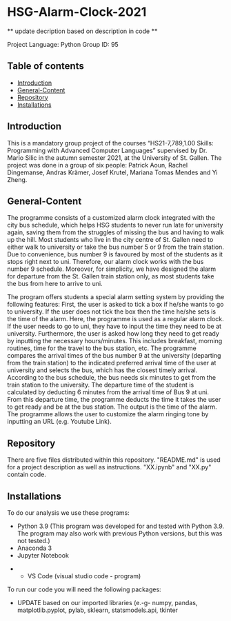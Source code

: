 # HSG-Alarm-Clock-2021

** update decription based on description in code **

Project Language: Python
Group ID: 95

## Table of contents
* [Introduction](#Introduction)
* [General-Content](#General-Content)
* [Repository](#Repository)
* [Installations](#Installations)
  
## Introduction
This is a mandatory group project  of the courses “HS21-7,789,1.00 Skills: Programming with Advanced Computer Languages” supervised by Dr. Mario Silic in the autumn semester 2021, at the University of St. Gallen. The project was done in a group of six people: Patrick Aoun, Rachel Dingemanse, Andras Krämer, Josef Krutel, Mariana Tomas Mendes and Yi Zheng.

## General-Content
The programme consists of a customized alarm clock integrated with the city bus schedule, which helps HSG students to never run late for university again, saving them from the struggles of missing the bus and having to walk up the hill. Most students who live in the city centre of St. Gallen need to either walk to university or take the bus number 5 or 9 from the train station. Due to convenience, bus number 9 is favoured by most of the students as it stops right next to uni. Therefore, our alarm clock works with the bus number 9 schedule. Moreover, for simplicity, we have designed the alarm for departure from the St. Gallen train station only, as most students take the bus from here to arrive to uni. 

The program offers students a special alarm setting system by providing the following features: First, the user is asked to tick a box if he/she wants to go to university. If the user does not tick the box then the time he/she sets is the time of the alarm. Here, the programme is used as a regular alarm clock. If the user needs to go to uni, they have to input the time they need to be at university. Furthermore, the user is asked how long they need to get ready by inputting the necessary hours/minutes. This includes breakfast, morning routines, time for the travel to the bus station, etc. The programme compares the arrival times of the bus number 9 at the university (departing from the train station) to the indicated preferred arrival time of the user at university and selects the bus, which has the closest timely arrival. According to the bus schedule, the bus needs six minutes to get from the train station to the university. The departure time of the student is calculated by deducting 6 minutes from the arrival time of Bus 9 at uni. From this departure time, the programme deducts the time it takes the user to get ready and be at the bus station. The output is the time of the alarm. The programme allows the user to customize the alarm ringing tone by inputting an URL (e.g. Youtube Link).

## Repository
There are five files distributed within this repository. "README.md" is used for a project description as well as instructions. "XX.ipynb" and "XX.py" contain code. 

## Installations 
To do our analysis we use these programs: 
* Python 3.9 (This program was developed for and tested with Python 3.9. The program may also work with previous Python versions, but this was not tested.)
* Anaconda 3
* Jupyter Notebook
- * VS Code (visual studio code - program)

To run our code you will need the following packages: 
* UPDATE based on our imported libraries (e.-g- numpy, pandas, matplotlib.pyplot, pylab, sklearn, statsmodels.api, tkinter 
